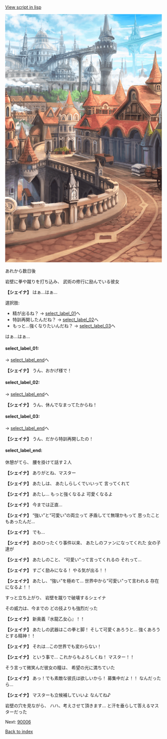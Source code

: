 [View script in lisp](../scripts/20231204.txt)

![town.png](../images/backgrounds/town.png)

あれから数日後

岩壁に拳や蹴りを打ち込み、
武術の修行に励んでいる彼女

**【シェイナ】**
はぁ…はぁ…

選択肢:
- 精が出るね？ → [select_label_01](#select_label_01)へ
- 特訓再開したんだね？ → [select_label_02](#select_label_02)へ
- もっと…強くなりたいんだね？ → [select_label_03](#select_label_03)へ

はぁ…はぁ…

#### select_label_01:
 → [select_label_end](#select_label_end)へ

**【シェイナ】**
うん、おかげ様で！

#### select_label_02:
 → [select_label_end](#select_label_end)へ

**【シェイナ】**
うん、休んでなまってたからね！

#### select_label_03:
 → [select_label_end](#select_label_end)へ

**【シェイナ】**
うん、だから特訓再開したの！

#### select_label_end:

休憩がてら、
腰を掛けて話す２人

**【シェイナ】**
ありがとね、マスター

**【シェイナ】**
あたしは、
あたしらしくでいいって
言ってくれて

**【シェイナ】**
あたし…
もっと強くなるよ
可愛くなるよ

**【シェイナ】**
今までは正直…

**【シェイナ】**
“強い”と“可愛い”の両立って
矛盾してて無理かもって
思ったこともあったんだ…

**【シェイナ】**
でも…

**【シェイナ】**
あのひったくり事件以来、
あたしのファンになってくれた
女の子達が

**【シェイナ】**
あたしのこと、
“可愛い”って言ってくれるの
それって…

**【シェイナ】**
すごく励みになる！
やる気が出る！！

**【シェイナ】**
あたし、“強い”を極めて…
世界中から“可愛い”って言われる
存在になるよ！！

すっと立ち上がり、
岩壁を蹴りで破壊するシェイナ

その威力は、今までの
どの技よりも強烈だった

**【シェイナ】**
新奥義『水龍乙女心』！！

**【シェイナ】**
あたしの武器はこの拳と脚！
そして可愛くあろうと…
強くあろうとする精神！！

**【シェイナ】**
それは…この世界でも変わらない！

**【シェイナ】**
という事で…
これからもよろしくね！
マスター！！

そう言って微笑んだ彼女の瞳は、
希望の光に満ちていた

**【シェイナ】**
あっ！でも素敵な彼氏は欲しいから！
募集中だよ！！
なんだったら…

**【シェイナ】**
マスターも立候補していいよ
なんてね♪

岩壁の穴を見ながら、
ハハ、考えさせて頂きます…
と汗を垂らして答えるマスターだった


Next: [90006](90006.md)

[Back to index](index.md)
